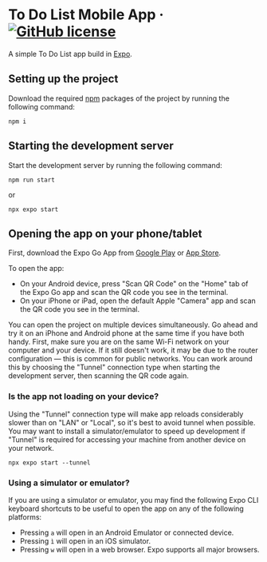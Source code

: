 # To Do List Mobile App &middot; [![GitHub license](https://img.shields.io/badge/license-MIT-blue.svg)](https://github.com/facebook/react/blob/main/LICENSE)

A simple To Do List app build in [Expo](https://github.com/expo/expo).

## Setting up the project

Download the required [npm](https://github.com/npm/cli) packages of the project by running the following command:
```
npm i
```

## Starting the development server

Start the development server by running the following command:
```
npm run start
```
or
```
npx expo start
```

## Opening the app on your phone/tablet

First, download the Expo Go App from [Google Play](https://play.google.com/store/apps/details?id=host.exp.exponent) or [App Store](https://apps.apple.com/us/app/expo-go/id982107779).

To open the app:

- On your Android device, press "Scan QR Code" on the "Home" tab of the Expo Go app and scan the QR code you see in the terminal.
- On your iPhone or iPad, open the default Apple "Camera" app and scan the QR code you see in the terminal.

You can open the project on multiple devices simultaneously. Go ahead and try it on an iPhone and Android phone at the same time if you have both handy.
First, make sure you are on the same Wi-Fi network on your computer and your device.
If it still doesn't work, it may be due to the router configuration — this is common for public networks. You can work around this by choosing the "Tunnel" connection type when starting the development server, then scanning the QR code again.

### Is the app not loading on your device?

Using the "Tunnel" connection type will make app reloads considerably slower than on "LAN" or "Local", so it's best to avoid tunnel when possible. 
You may want to install a simulator/emulator to speed up development if "Tunnel" is required for accessing your machine from another device on your network.
```
npx expo start --tunnel
```

### Using a simulator or emulator?

If you are using a simulator or emulator, you may find the following Expo CLI keyboard shortcuts to be useful to open the app on any of the following platforms:
- Pressing `a` will open in an Android Emulator or connected device.
- Pressing `ì` will open in an iOS simulator.
- Pressing `w` will open in a web browser. Expo supports all major browsers.





